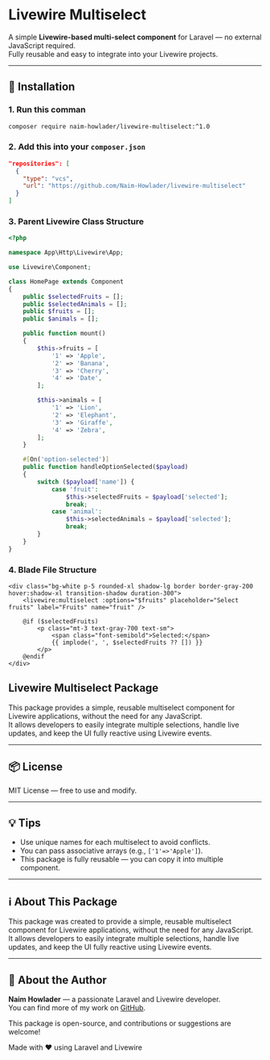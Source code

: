 # Livewire Multiselect

A simple **Livewire-based multi-select component** for Laravel — no external JavaScript required.  
Fully reusable and easy to integrate into your Livewire projects.

---

## 🔧 Installation

### 1. Run this comman

```bash
composer require naim-howlader/livewire-multiselect:^1.0
```

### 2. Add this into your `composer.json`

```json
"repositories": [
  {
    "type": "vcs",
    "url": "https://github.com/Naim-Howlader/livewire-multiselect"
  }
]

```

### 3. Parent Livewire Class Structure

```php
<?php

namespace App\Http\Livewire\App;

use Livewire\Component;

class HomePage extends Component
{
    public $selectedFruits = [];
    public $selectedAnimals = [];
    public $fruits = [];
    public $animals = [];

    public function mount()
    {
        $this->fruits = [
            '1' => 'Apple',
            '2' => 'Banana',
            '3' => 'Cherry',
            '4' => 'Date',
        ];

        $this->animals = [
            '1' => 'Lion',
            '2' => 'Elephant',
            '3' => 'Giraffe',
            '4' => 'Zebra',
        ];
    }

    #[On('option-selected')]
    public function handleOptionSelected($payload)
    {
        switch ($payload['name']) {
            case 'fruit':
                $this->selectedFruits = $payload['selected'];
                break;
            case 'animal':
                $this->selectedAnimals = $payload['selected'];
                break;
        }
    }
}
```

### 4. Blade File Structure

```blade
<div class="bg-white p-5 rounded-xl shadow-lg border border-gray-200 hover:shadow-xl transition-shadow duration-300">
    <livewire:multiselect :options="$fruits" placeholder="Select fruits" label="Fruits" name="fruit" />

    @if ($selectedFruits)
        <p class="mt-3 text-gray-700 text-sm">
            <span class="font-semibold">Selected:</span>
            {{ implode(', ', $selectedFruits ?? []) }}
        </p>
    @endif
</div>

```

## Livewire Multiselect Package

This package provides a simple, reusable multiselect component for Livewire applications, without the need for any JavaScript.  
It allows developers to easily integrate multiple selections, handle live updates, and keep the UI fully reactive using Livewire events.

---

## 📦 License

MIT License — free to use and modify.

---

## 💡 Tips

- Use unique names for each multiselect to avoid conflicts.
- You can pass associative arrays (e.g., `['1'=>'Apple']`).
- This package is fully reusable — you can copy it into multiple component.

---

## ℹ️ About This Package

This package was created to provide a simple, reusable multiselect component for Livewire applications, without the need for any JavaScript.  
It allows developers to easily integrate multiple selections, handle live updates, and keep the UI fully reactive using Livewire events.

---

## 👤 About the Author

**Naim Howlader** — a passionate Laravel and Livewire developer.  
You can find more of my work on [GitHub](https://github.com/Naim-Howlader).

This package is open-source, and contributions or suggestions are welcome!

Made with ❤️ using Laravel and Livewire
